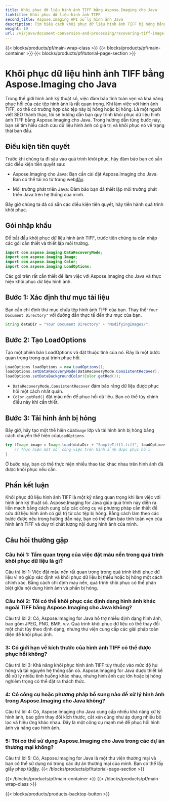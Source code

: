 ```yaml
---
title: Khôi phục dữ liệu hình ảnh TIFF bằng Aspose.Imaging cho Java
linktitle: Khôi phục dữ liệu hình ảnh TIFF
second_title: Aspose.Imaging API xử lý hình ảnh Java
description: Tìm hiểu cách khôi phục dữ liệu hình ảnh TIFF bị hỏng bằng Aspose.Imaging cho Java. Khôi phục tính toàn vẹn của hình ảnh bằng hướng dẫn từng bước này.
weight: 19
url: /vi/java/document-conversion-and-processing/recovering-tiff-image-data/
---
```


{{< blocks/products/pf/main-wrap-class >}}
{{< blocks/products/pf/main-container >}}
{{< blocks/products/pf/tutorial-page-section >}}

# Khôi phục dữ liệu hình ảnh TIFF bằng Aspose.Imaging cho Java

Trong thế giới hình ảnh kỹ thuật số, việc đảm bảo tính toàn vẹn và khả năng phục hồi của các tệp hình ảnh là rất quan trọng. Khi làm việc với hình ảnh TIFF, có thể có trường hợp các tệp này bị hỏng hoặc bị hỏng. Là một người viết SEO thành thạo, tôi sẽ hướng dẫn bạn quy trình khôi phục dữ liệu hình ảnh TIFF bằng Aspose.Imaging cho Java. Trong hướng dẫn từng bước này, bạn sẽ tìm hiểu cách cứu dữ liệu hình ảnh có giá trị và khôi phục nó về trạng thái ban đầu.

## Điều kiện tiên quyết

Trước khi chúng ta đi sâu vào quá trình khôi phục, hãy đảm bảo bạn có sẵn các điều kiện tiên quyết sau:

-  Aspose.Imaging cho Java: Bạn cần cài đặt Aspose.Imaging cho Java. Bạn có thể tải nó từ trang web[đây](https://releases.aspose.com/imaging/java/).

- Môi trường phát triển Java: Đảm bảo bạn đã thiết lập môi trường phát triển Java trên hệ thống của mình.

Bây giờ chúng ta đã có sẵn các điều kiện tiên quyết, hãy tiến hành quá trình khôi phục.

## Gói nhập khẩu

Để bắt đầu khôi phục dữ liệu hình ảnh TIFF, trước tiên chúng ta cần nhập các gói cần thiết và thiết lập môi trường.


```java
import com.aspose.imaging.DataRecoveryMode;
import com.aspose.imaging.Image;
import com.aspose.imaging.Color;
import com.aspose.imaging.LoadOptions;
```

Các gói trên rất cần thiết để làm việc với Aspose.Imaging cho Java và thực hiện khôi phục dữ liệu hình ảnh.


## Bước 1: Xác định thư mục tài liệu

 Bạn cần chỉ định thư mục chứa tệp hình ảnh TIFF của bạn. Thay thế`"Your Document Directory"` với đường dẫn thực tế đến thư mục của bạn.

```java
String dataDir = "Your Document Directory" + "ModifyingImages/";
```

## Bước 2: Tạo LoadOptions

Tạo một phiên bản LoadOptions và đặt thuộc tính của nó. Đây là một bước quan trọng trong quá trình phục hồi.

```java
LoadOptions loadOptions = new LoadOptions();
loadOptions.setDataRecoveryMode(DataRecoveryMode.ConsistentRecover);
loadOptions.setDataBackgroundColor(Color.getRed());
```

- `DataRecoveryMode.ConsistentRecover` đảm bảo rằng dữ liệu được phục hồi một cách nhất quán.
- `Color.getRed()` đặt màu nền để phục hồi dữ liệu. Bạn có thể tùy chỉnh điều này khi cần thiết.

## Bước 3: Tải hình ảnh bị hỏng

 Bây giờ, hãy tạo một thể hiện của`Image` lớp và tải hình ảnh bị hỏng bằng cách chuyển thể hiện của`LoadOptions`.

```java
try (Image image = Image.load(dataDir + "SampleTiff1.tiff", loadOptions)) {
    // Thực hiện một số công việc trên hình ảnh được phục hồi
}
```

Ở bước này, bạn có thể thực hiện nhiều thao tác khác nhau trên hình ảnh đã được khôi phục nếu cần.

## Phần kết luận

Khôi phục dữ liệu hình ảnh TIFF là một kỹ năng quan trọng khi làm việc với hình ảnh kỹ thuật số. Aspose.Imaging for Java giúp quá trình này diễn ra liền mạch bằng cách cung cấp các công cụ và phương pháp cần thiết để cứu dữ liệu hình ảnh có giá trị từ các tệp bị hỏng. Bằng cách làm theo các bước được nêu trong hướng dẫn này, bạn có thể đảm bảo tính toàn vẹn của hình ảnh TIFF và duy trì chất lượng nội dung hình ảnh của mình.

## Câu hỏi thường gặp

### Câu hỏi 1: Tầm quan trọng của việc đặt màu nền trong quá trình khôi phục dữ liệu là gì?

Câu trả lời 1: Việc đặt màu nền rất quan trọng trong quá trình khôi phục dữ liệu vì nó giúp xác định và khôi phục dữ liệu bị thiếu hoặc bị hỏng một cách chính xác. Bằng cách chỉ định màu nền, quá trình khôi phục có thể phân biệt giữa nội dung hình ảnh và phần bị hỏng.

### Câu hỏi 2: Tôi có thể khôi phục các định dạng hình ảnh khác ngoài TIFF bằng Aspose.Imaging cho Java không?

Câu trả lời 2: Có, Aspose.Imaging for Java hỗ trợ nhiều định dạng hình ảnh, bao gồm JPEG, PNG, BMP, v.v. Quá trình khôi phục dữ liệu có thể thay đổi một chút tùy theo định dạng, nhưng thư viện cung cấp các giải pháp toàn diện để khôi phục ảnh.

### 3: Có giới hạn về kích thước của hình ảnh TIFF có thể được phục hồi không?

Câu trả lời 3: Khả năng khôi phục hình ảnh TIFF tùy thuộc vào mức độ hư hỏng và tài nguyên hệ thống sẵn có. Aspose.Imaging for Java được thiết kế để xử lý nhiều tình huống khác nhau, nhưng hình ảnh cực lớn hoặc bị hỏng nghiêm trọng có thể đặt ra thách thức.

### 4: Có công cụ hoặc phương pháp bổ sung nào để xử lý hình ảnh trong Aspose.Imaging cho Java không?

Câu trả lời 4: Có, Aspose.Imaging cho Java cung cấp nhiều khả năng xử lý hình ảnh, bao gồm thay đổi kích thước, cắt xén cũng như áp dụng nhiều bộ lọc và hiệu ứng khác nhau. Đây là một công cụ mạnh mẽ để phục hồi hình ảnh và nâng cao hình ảnh.

### 5: Tôi có thể sử dụng Aspose.Imaging cho Java trong các dự án thương mại không?

Câu trả lời 5: Có, Aspose.Imaging for Java là một thư viện thương mại và bạn có thể sử dụng nó trong các dự án thương mại của mình. Bạn có thể lấy giấy phép từ[đây](https://purchase.aspose.com/buy).
{{< /blocks/products/pf/tutorial-page-section >}}

{{< /blocks/products/pf/main-container >}}
{{< /blocks/products/pf/main-wrap-class >}}

{{< blocks/products/products-backtop-button >}}
